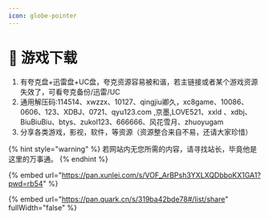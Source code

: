 ```yaml
---
icon: globe-pointer
---
```


# 👾 游戏下载

1. 有夸克盘+迅雷盘+UC盘，夸克资源容易被和谐，若主链接或者某个游戏资源失效了，可看夸克备份/迅雷/UC
2. 通用解压码:114514、xwzzx、10127、qingjiu卿久，xc8game、10086、0606、123、XDBJ、0721、qyu123.com ,京墨,LOVE521、xxld 、xdbj、BiuBiuBiu、btys、zukol123、666666、风花雪月、zhuoyugam
3. 分享各类游戏，影视，软件，等资源（资源整合来自不易，还请大家珍惜）



{% hint style="warning" %}
若网站内无您所需的内容，请寻找站长，毕竟他是这里的万事通。
{% endhint %}



{% embed url="https://pan.xunlei.com/s/VOF_ArBPsh3YXLXQDbboKX1GA1?pwd=rb54" %}

{% embed url="https://pan.quark.cn/s/319ba42bde78#/list/share" fullWidth="false" %}
